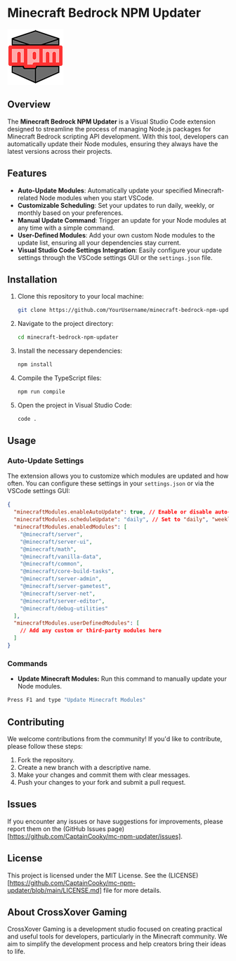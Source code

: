 # Minecraft Bedrock NPM Updater

![Icon](https://github.com/CaptainCooky/mc-npm-updater/blob/main/src/assets/icon.png)

## Overview

The **Minecraft Bedrock NPM Updater** is a Visual Studio Code extension designed to streamline the process of managing Node.js packages for Minecraft Bedrock scripting API development. With this tool, developers can automatically update their Node modules, ensuring they always have the latest versions across their projects.

## Features

- **Auto-Update Modules**: Automatically update your specified Minecraft-related Node modules when you start VSCode.
- **Customizable Scheduling**: Set your updates to run daily, weekly, or monthly based on your preferences.
- **Manual Update Command**: Trigger an update for your Node modules at any time with a simple command.
- **User-Defined Modules**: Add your own custom Node modules to the update list, ensuring all your dependencies stay current.
- **Visual Studio Code Settings Integration**: Easily configure your update settings through the VSCode settings GUI or the `settings.json` file.

## Installation

1. Clone this repository to your local machine:
   ```bash
   git clone https://github.com/YourUsername/minecraft-bedrock-npm-updater.git
   ```
2. Navigate to the project directory:
   ```bash
   cd minecraft-bedrock-npm-updater
   ```
3. Install the necessary dependencies:
   ```bash
   npm install
   ```
4. Compile the TypeScript files:
   ```bash
   npm run compile
   ```
5. Open the project in Visual Studio Code:
   ```bash
   code .
   ```

## Usage

### Auto-Update Settings

The extension allows you to customize which modules are updated and how often. You can configure these settings in your `settings.json` or via the VSCode settings GUI:

```json
{
  "minecraftModules.enableAutoUpdate": true, // Enable or disable auto-update
  "minecraftModules.scheduleUpdate": "daily", // Set to "daily", "weekly", or "monthly"
  "minecraftModules.enabledModules": [
    "@minecraft/server",
    "@minecraft/server-ui",
    "@minecraft/math",
    "@minecraft/vanilla-data",
    "@minecraft/common",
    "@minecraft/core-build-tasks",
    "@minecraft/server-admin",
    "@minecraft/server-gametest",
    "@minecraft/server-net",
    "@minecraft/server-editor",
    "@minecraft/debug-utilities"
  ],
  "minecraftModules.userDefinedModules": [
    // Add any custom or third-party modules here
  ]
}
```

### Commands

- **Update Minecraft Modules:** Run this command to manually update your Node modules.

```bash
Press F1 and type "Update Minecraft Modules"
```

## Contributing

We welcome contributions from the community! If you'd like to contribute, please follow these steps:

1. Fork the repository.
2. Create a new branch with a descriptive name.
3. Make your changes and commit them with clear messages.
4. Push your changes to your fork and submit a pull request.

## Issues

If you encounter any issues or have suggestions for improvements, please report them on the (GitHub Issues page)[https://github.com/CaptainCooky/mc-npm-updater/issues].

## License

This project is licensed under the MIT License. See the (LICENSE)[https://github.com/CaptainCooky/mc-npm-updater/blob/main/LICENSE.md] file for more details.

## About CrossXover Gaming

CrossXover Gaming is a development studio focused on creating practical and useful tools for developers, particularly in the Minecraft community. We aim to simplify the development process and help creators bring their ideas to life.
